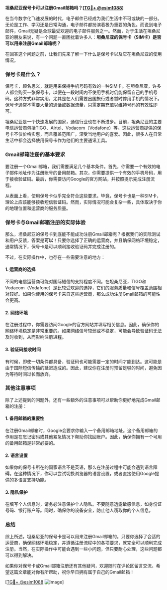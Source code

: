 **坦桑尼亚保号卡可以注册Gmail邮箱吗？[[TG💪+ @esim1088](https://t.me/s/esim1088)]**

在当今数字化飞速发展的时代，电子邮件已经成为我们生活中不可或缺的一部分。无论是工作、学习还是日常沟通，电子邮件都扮演着极为重要的角色。而说到电子邮件，Gmail无疑是全球最受欢迎的电子邮件服务之一。然而，对于生活在坦桑尼亚的朋友来说，有一个问题一直困扰着许多人：**坦桑尼亚的保号卡（SIM卡）是否可以用来注册Gmail邮箱呢？**

在回答这个问题之前，让我们先来了解一下什么是保号卡以及它在坦桑尼亚的使用情况。

### 保号卡是什么？

保号卡，顾名思义，就是用来保持手机号码有效的一种SIM卡。在坦桑尼亚，许多人都会购买一张保号卡，以便在一段时间内不使用手机时仍能保留自己的手机号码。这种方式非常实用，尤其是在人们需要出国旅行或者暂时停用手机的情况下。保号卡通常不需要大量的通话或数据流量，只需定期充值以维持号码的有效性即可。

坦桑尼亚是一个快速发展的国家，通信行业也在不断进步。目前，坦桑尼亚的主要电信运营商包括TIGO、Airtel、Vodacom（Vodafone）等。这些运营商提供的保号卡不仅价格实惠，而且覆盖范围广，深受当地用户的喜爱。因此，很多人在日常生活中都会选择使用保号卡作为他们的主要通讯工具。

### Gmail邮箱注册的基本要求

要注册一个Gmail邮箱，我们需要满足几个基本条件。首先，你需要一个有效的电子邮件地址作为注册账号的备用邮箱。其次，你需要提供一个有效的手机号码，用于接收验证码。最后，你需要访问Google的官方网站，并按照提示完成注册流程。

从表面上看，使用保号卡似乎完全符合这些要求。毕竟，保号卡也是一种SIM卡，理论上应该能够接收短信验证码。然而，实际情况可能会复杂一些，具体取决于你的地理位置和运营商的服务质量。

### 保号卡与Gmail邮箱注册的实际体验

那么，坦桑尼亚的保号卡到底能不能成功注册Gmail邮箱呢？根据我们的实际测试和用户反馈，答案是**可以**！只要你选择了正确的运营商，并且确保网络环境稳定，通常情况下，保号卡是可以顺利接收验证码并完成注册的。

不过，在实际操作中，也存在一些需要注意的地方：

#### 1. **运营商的选择**
不同的电信运营商可能对国际短信的支持程度不同。在坦桑尼亚，TIGO和Vodacom（Vodafone）是比较受欢迎的选择，它们的服务质量和信号覆盖范围相对较好。如果你使用的保号卡来自这些运营商，那么成功注册Gmail邮箱的可能性会更高。

#### 2. **网络环境**
在注册过程中，你需要访问Google的官方网站并填写相关信息。因此，确保你的网络环境稳定是非常重要的。如果网络信号较弱或不稳定，可能会导致验证码无法及时收到，从而影响注册进程。

#### 3. **验证码接收时间**
有时候，即使一切条件都具备，验证码也可能需要一定的时间才能到达。这可能是由于国际短信传输的延迟造成的。因此，建议你在注册时预留足够的时间，避免因为等待时间过长而放弃。

### 其他注意事项

除了上述提到的问题外，还有一些额外的注意事项可以帮助你更好地完成Gmail邮箱的注册：

#### 1. **备用邮箱的重要性**
在注册Gmail邮箱时，Google会要求你输入一个备用邮箱地址。这个备用邮箱的作用是在忘记密码或其他紧急情况下帮助你找回账户。因此，确保你拥有一个可用的备用邮箱是非常必要的。

#### 2. **语言设置**
如果你的保号卡所在的国家语言不是英语，那么在注册过程中可能会遇到语言障碍。在这种情况下，你可以尝试切换浏览器的语言设置，或者直接使用Google提供的多语言支持功能。

#### 3. **隐私保护**
在填写个人信息时，请务必注意保护个人隐私。不要随意透露敏感信息，如身份证号码、银行账户等。同时，确保你的设备安全，防止他人窃取你的个人信息。

### 总结

综上所述，坦桑尼亚的保号卡是可以用来注册Gmail邮箱的。只要你选择了合适的运营商，确保网络环境稳定，并遵循注册流程中的各项要求，就完全可以顺利完成注册。当然，在实际操作中可能会遇到一些小问题，但只要耐心处理，这些问题都可以得到解决。

如果你对保号卡或Gmail邮箱注册还有其他疑问，欢迎随时在评论区留言交流。希望这篇文章能对你有所帮助，祝你早日拥有属于自己的Gmail邮箱！

[[TG💪+ @esim1088](https://t.me/s/esim1088) ![Image](https://i.postimg.cc/4NQfJmqS/Snipaste-2025-05-13-00-14-12.png)]
